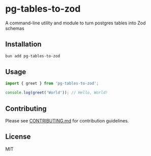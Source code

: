 # pg-tables-to-zod

A command-line utility and module to turn postgres tables into Zod schemas

## Installation

```bash
bun add pg-tables-to-zod
```

## Usage

```typescript
import { greet } from 'pg-tables-to-zod';

console.log(greet('World')); // Hello, World!
```

## Contributing

Please see [CONTRIBUTING.md](./CONTRIBUTING.md) for contribution guidelines.

## License

MIT
